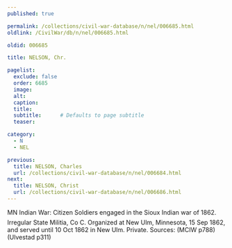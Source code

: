 ```yaml
---
published: true

permalink: /collections/civil-war-database/n/nel/006685.html
oldlink: /CivilWar/db/n/nel/006685.html

oldid: 006685

title: NELSON, Chr.

pagelist:
  exclude: false
  order: 6685
  image: 
  alt:
  caption:
  title:
  subtitle:      # Defaults to page subtitle
  teaser:

category: 
  - N 
  - NEL

previous:
  title: NELSON, Charles
  url: /collections/civil-war-database/n/nel/006684.html  
next:
  title: NELSON, Christ
  url: /collections/civil-war-database/n/nel/006686.html   
---
```

MN Indian War: &#147;Citizen Soldiers engaged in the Sioux Indian war of 1862&#148;. Irregular State Militia, Co C. Organized at New Ulm, Minnesota, 15 Sep 1862, and served until 10 Oct 1862 in New Ulm. Private. Sources: (MCIW p788) (Ulvestad p311)